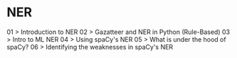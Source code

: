 # NER

01 > Introduction to NER
02 > Gazatteer and NER in Python (Rule-Based)
03 > Intro to ML NER
04 > Using spaCy's NER
05 > What is under the hood of spaCy?
06 > Identifying the weaknesses in spaCy's NER
